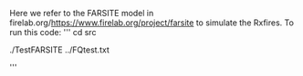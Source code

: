 Here we refer to the FARSITE model in firelab.org/https://www.firelab.org/project/farsite to simulate the Rxfires. 
To run this code: 
'''
cd src

./TestFARSITE ../FQtest.txt

'''
